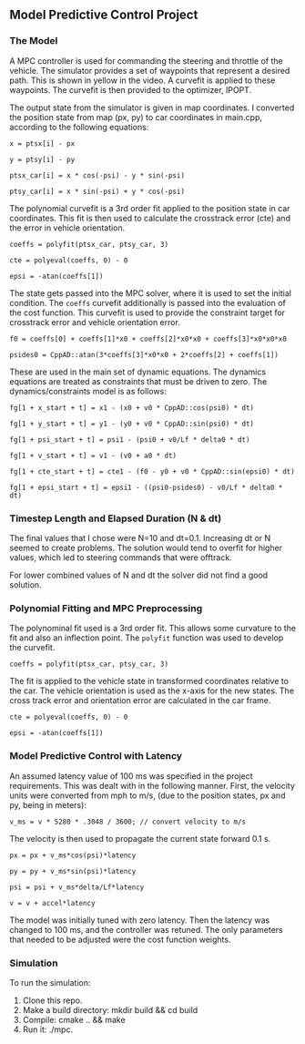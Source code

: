 ## Model Predictive Control Project

### The Model 
A MPC controller is used for commanding the steering and throttle of the vehicle. The simulator provides a set of waypoints that represent a desired path. This is shown in yellow in the video. A curvefit is applied to these waypoints. The curvefit is then provided to the optimizer, IPOPT. 

The output state from the simulator is given in map coordinates. I converted the position state from map (px, py) to car coordinates in main.cpp, according to the following equations:

`x = ptsx[i] - px`

`y = ptsy[i] - py`

`ptsx_car[i] = x * cos(-psi) - y * sin(-psi)`

`ptsy_car[i] = x * sin(-psi) + y * cos(-psi)`
 
The polynomial curvefit is a 3rd order fit applied to the position state in car coordinates. This fit is then used to calculate the crosstrack error (cte) and the error in vehicle orientation.
  
`coeffs = polyfit(ptsx_car, ptsy_car, 3)`

`cte = polyeval(coeffs, 0) - 0` 

`epsi = -atan(coeffs[1])` 
 
The state gets passed into the MPC solver, where it is used to set the initial condition. The `coeffs` curvefit additionally is passed into the evaluation of the cost function. This curvefit is used to provide the constraint target for crosstrack error and vehicle orientation error. 

`f0 = coeffs[0] + coeffs[1]*x0 + coeffs[2]*x0*x0 + coeffs[3]*x0*x0*x0`

`psides0 = CppAD::atan(3*coeffs[3]*x0*x0 + 2*coeffs[2] + coeffs[1])`

These are used in the main set of dynamic equations. The dynamics equations are treated as constraints that must be driven to zero. The dynamics/constraints model is as follows:

`fg[1 + x_start + t] = x1 - (x0 + v0 * CppAD::cos(psi0) * dt)`

`fg[1 + y_start + t] = y1 - (y0 + v0 * CppAD::sin(psi0) * dt)`

`fg[1 + psi_start + t] = psi1 - (psi0 + v0/Lf * delta0 * dt)`

`fg[1 + v_start + t] = v1 - (v0 + a0 * dt)`

`fg[1 + cte_start + t] = cte1 - (f0 - y0 + v0 * CppAD::sin(epsi0) * dt)`

`fg[1 + epsi_start + t] = epsi1 - ((psi0-psides0) - v0/Lf * delta0 * dt)`
 

### Timestep Length and Elapsed Duration (N & dt)
The final values that I chose were N=10 and dt=0.1. Increasing dt or N seemed to create problems. The solution would tend to overfit for higher values, which led to steering commands that were offtrack. 

For lower combined values of N and dt the solver did not find a good solution. 


### Polynomial Fitting and MPC Preprocessing
The polynominal fit used is a 3rd order fit. This allows some curvature to the fit and also an inflection point. The `polyfit` function was used to develop the curvefit. 

`coeffs = polyfit(ptsx_car, ptsy_car, 3)`

The fit is applied to the vehicle state in transformed coordinates relative to the car. The vehicle orientation is used as the x-axis for the new states. The cross track error and orientation error are calculated in the car frame. 

`cte = polyeval(coeffs, 0) - 0` 

`epsi = -atan(coeffs[1])` 
          

### Model Predictive Control with Latency 
An assumed latency value of 100 ms was specified in the project requirements. This was dealt with in the following manner. First, the velocity units were converted from mph to m/s, (due to the position states, px and py, being in meters):

`v_ms = v * 5280 * .3048 / 3600; // convert velocity to m/s`

The velocity is then used to propagate the current state forward 0.1 s. 

`px = px + v_ms*cos(psi)*latency`

`py = py + v_ms*sin(psi)*latency`

`psi = psi + v_ms*delta/Lf*latency`

`v = v + accel*latency`
 
The model was initially tuned with zero latency. Then the latency was changed to 100 ms, and the controller was retuned. The only parameters that needed to be adjusted  were the cost function weights. 

### Simulation
To run the simulation:
1. Clone this repo.
2. Make a build directory: mkdir build && cd build
3. Compile: cmake .. && make
4. Run it: ./mpc.
